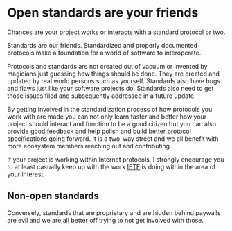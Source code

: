 # Open standards are your friends

Chances are your project works or interacts with a standard protocol or two.

Standards are our friends. Standardized and properly documented protocols make
a foundation for a world of software to interoperate.

Protocols and standards are not created out of vacuum or invented by magicians
just guessing how things should be done. They are created and updated by real
world persons such as yourself. Standards also have bugs and flaws just like
your software projects do. Standards also need to get those issues filed and
subsequently addressed in a future update.

By getting involved in the standardization process of how protocols you work
with are made you can not only learn faster and better how your project should
interact and function to be a good citizen but you can also provide good
feedback and help polish and build better protocol specifications going
forward. It is a two-way street and we all benefit with more ecosystem members
reaching out and contributing.

If your project is working within Internet protocols, I strongly encourage
you to at least casually keep up with the work [IETF](https://www.ietf.org) is
doing within the area of your interest.

## Non-open standards

Conversely, standards that are proprietary and are hidden behind paywalls are
evil and we are all better off trying to not get involved with those.
